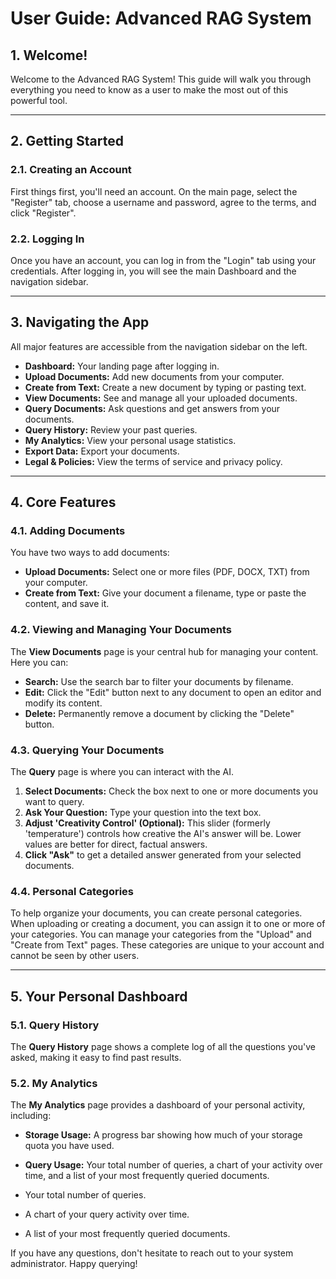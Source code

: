 # User Guide: Advanced RAG System

## 1. Welcome!

Welcome to the Advanced RAG System! This guide will walk you through everything you need to know as a user to make the most out of this powerful tool.

---

## 2. Getting Started

### 2.1. Creating an Account
First things first, you'll need an account. On the main page, select the "Register" tab, choose a username and password, agree to the terms, and click "Register".

### 2.2. Logging In
Once you have an account, you can log in from the "Login" tab using your credentials. After logging in, you will see the main Dashboard and the navigation sidebar.

---

## 3. Navigating the App

All major features are accessible from the navigation sidebar on the left.

*   **Dashboard:** Your landing page after logging in.
*   **Upload Documents:** Add new documents from your computer.
*   **Create from Text:** Create a new document by typing or pasting text.
*   **View Documents:** See and manage all your uploaded documents.
*   **Query Documents:** Ask questions and get answers from your documents.
*   **Query History:** Review your past queries.
*   **My Analytics:** View your personal usage statistics.
*   **Export Data:** Export your documents.
*   **Legal & Policies:** View the terms of service and privacy policy.

---

## 4. Core Features

### 4.1. Adding Documents
You have two ways to add documents:
*   **Upload Documents:** Select one or more files (PDF, DOCX, TXT) from your computer.
*   **Create from Text:** Give your document a filename, type or paste the content, and save it.

### 4.2. Viewing and Managing Your Documents
The **View Documents** page is your central hub for managing your content. Here you can:
*   **Search:** Use the search bar to filter your documents by filename.
*   **Edit:** Click the "Edit" button next to any document to open an editor and modify its content.
*   **Delete:** Permanently remove a document by clicking the "Delete" button.

### 4.3. Querying Your Documents
The **Query** page is where you can interact with the AI.
1.  **Select Documents:** Check the box next to one or more documents you want to query.
2.  **Ask Your Question:** Type your question into the text box.
3.  **Adjust 'Creativity Control' (Optional):** This slider (formerly 'temperature') controls how creative the AI's answer will be. Lower values are better for direct, factual answers.
4.  **Click "Ask"** to get a detailed answer generated from your selected documents.

### 4.4. Personal Categories
To help organize your documents, you can create personal categories. When uploading or creating a document, you can assign it to one or more of your categories. You can manage your categories from the "Upload" and "Create from Text" pages. These categories are unique to your account and cannot be seen by other users.

---

## 5. Your Personal Dashboard

### 5.1. Query History
The **Query History** page shows a complete log of all the questions you've asked, making it easy to find past results.

### 5.2. My Analytics
The **My Analytics** page provides a dashboard of your personal activity, including:

*   **Storage Usage:** A progress bar showing how much of your storage quota you have used.
*   **Query Usage:** Your total number of queries, a chart of your activity over time, and a list of your most frequently queried documents.

*   Your total number of queries.
*   A chart of your query activity over time.
*   A list of your most frequently queried documents.


If you have any questions, don't hesitate to reach out to your system administrator. Happy querying!
